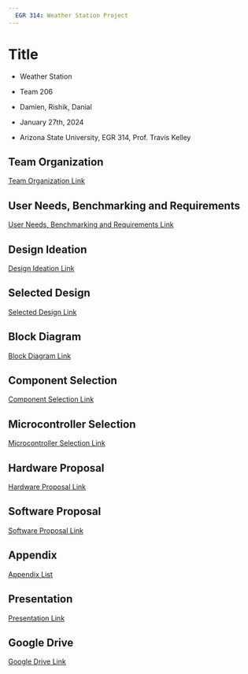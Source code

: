 ```yaml
---
  EGR 314: Weather Station Project
---
```


# Title
* Weather Station

* Team 206

* Damien, Rishik, Danial

* January 27th, 2024

* Arizona State University, EGR 314, Prof. Travis Kelley

## Team Organization
[Team Organization Link](TeamOrganization/TeamOrgPage.md)

## User Needs, Benchmarking and Requirements
[User Needs, Benchmarking and Requirements Link](UserNeeds/UserNeedsPage.md)

## Design Ideation
[Design Ideation Link](DesignIdeation/DesignPage.md)

## Selected Design
[Selected Design Link](SelectedDesign/SelectedDesign.md)

## Block Diagram
[Block Diagram Link](BlockDiagram/BD_ShowPDF.md)

## Component Selection
[Component Selection Link](ComponentSelection/ComponentSelection.md)

## Microcontroller Selection
[Microcontroller Selection Link](MicrocontrollerSelection/MicrocontrollerSelection.md)

## Hardware Proposal
[Hardware Proposal Link](HardwareProposal/HardwareProposal.md)

## Software Proposal
[Software Proposal Link](SoftwareDiagram/SoftwareDiagram.md)

## Appendix
[Appendix List](AppendixFolder/AppendixList.md)

## Presentation 
[Presentation Link](https://www.youtube.com/watch?v=RiEE4pfU-nE)

## Google Drive 
[Google Drive Link](https://drive.google.com/drive/folders/1Jzank-yfg7fnjD1aJgV_UgyCZX7v0Qoe?usp=drive_link)
